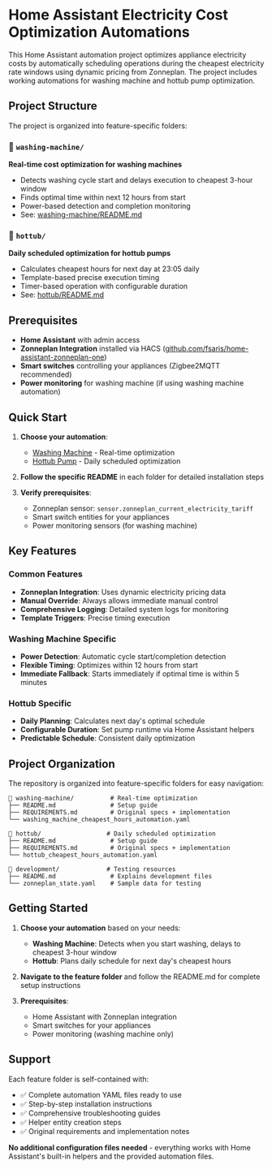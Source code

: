# Home Assistant Electricity Cost Optimization Automations

This Home Assistant automation project optimizes appliance electricity costs by automatically scheduling operations during the cheapest electricity rate windows using dynamic pricing from Zonneplan. The project includes working automations for washing machine and hottub pump optimization.

## Project Structure

The project is organized into feature-specific folders:

### 📁 `washing-machine/`
**Real-time cost optimization for washing machines**
- Detects washing cycle start and delays execution to cheapest 3-hour window
- Finds optimal time within next 12 hours from start
- Power-based detection and completion monitoring
- See: [washing-machine/README.md](washing-machine/README.md)

### 📁 `hottub/`
**Daily scheduled optimization for hottub pumps**
- Calculates cheapest hours for next day at 23:05 daily
- Template-based precise execution timing
- Timer-based operation with configurable duration
- See: [hottub/README.md](hottub/README.md)

## Prerequisites

- **Home Assistant** with admin access
- **Zonneplan Integration** installed via HACS ([github.com/fsaris/home-assistant-zonneplan-one](https://github.com/fsaris/home-assistant-zonneplan-one))
- **Smart switches** controlling your appliances (Zigbee2MQTT recommended)
- **Power monitoring** for washing machine (if using washing machine automation)

## Quick Start

1. **Choose your automation**:
   - [Washing Machine](washing-machine/README.md) - Real-time optimization
   - [Hottub Pump](hottub/README.md) - Daily scheduled optimization

2. **Follow the specific README** in each folder for detailed installation steps

3. **Verify prerequisites**:
   - Zonneplan sensor: `sensor.zonneplan_current_electricity_tariff`
   - Smart switch entities for your appliances
   - Power monitoring sensors (for washing machine)

## Key Features

### Common Features
- **Zonneplan Integration**: Uses dynamic electricity pricing data
- **Manual Override**: Always allows immediate manual control
- **Comprehensive Logging**: Detailed system logs for monitoring
- **Template Triggers**: Precise timing execution

### Washing Machine Specific
- **Power Detection**: Automatic cycle start/completion detection
- **Flexible Timing**: Optimizes within 12 hours from start
- **Immediate Fallback**: Starts immediately if optimal time is within 5 minutes

### Hottub Specific
- **Daily Planning**: Calculates next day's optimal schedule
- **Configurable Duration**: Set pump runtime via Home Assistant helpers
- **Predictable Schedule**: Consistent daily optimization

## Project Organization

The repository is organized into feature-specific folders for easy navigation:

```
📁 washing-machine/          # Real-time optimization
├── README.md               # Setup guide
├── REQUIREMENTS.md         # Original specs + implementation 
└── washing_machine_cheapest_hours_automation.yaml

📁 hottub/                  # Daily scheduled optimization  
├── README.md               # Setup guide
├── REQUIREMENTS.md         # Original specs + implementation
└── hottub_cheapest_hours_automation.yaml

📁 development/             # Testing resources
├── README.md               # Explains development files
└── zonneplan_state.yaml    # Sample data for testing
```

## Getting Started

1. **Choose your automation** based on your needs:
   - **Washing Machine**: Detects when you start washing, delays to cheapest 3-hour window
   - **Hottub**: Plans daily schedule for next day's cheapest hours

2. **Navigate to the feature folder** and follow the README.md for complete setup instructions

3. **Prerequisites**: 
   - Home Assistant with Zonneplan integration
   - Smart switches for your appliances
   - Power monitoring (washing machine only)

## Support

Each feature folder is self-contained with:
- ✅ Complete automation YAML files ready to use
- ✅ Step-by-step installation instructions  
- ✅ Comprehensive troubleshooting guides
- ✅ Helper entity creation steps
- ✅ Original requirements and implementation notes

**No additional configuration files needed** - everything works with Home Assistant's built-in helpers and the provided automation files.